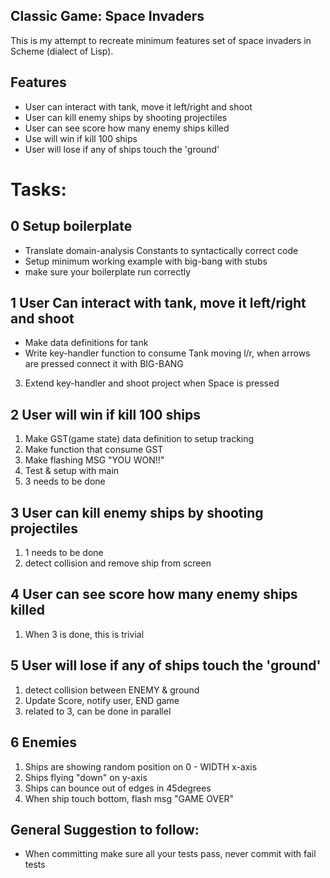 ## Classic Game: Space Invaders

This is my attempt to recreate minimum features set of space invaders in Scheme
(dialect of Lisp).

## Features
- User can interact with tank, move it left/right and shoot
- User can kill enemy ships by shooting projectiles
- User can see score how many enemy ships killed
- Use will win if kill 100 ships
- User will lose if any of ships touch the 'ground'

# Tasks:

## 0 Setup boilerplate
- Translate domain-analysis Constants to syntactically correct code
- Setup minimum working example with big-bang with stubs
- make sure your boilerplate run correctly

## 1 User Can interact with tank, move it left/right and shoot
- Make data definitions for tank
- Write key-handler function to consume Tank moving l/r, when arrows are pressed
  connect it with BIG-BANG
3. Extend key-handler and shoot project when Space is pressed


## 2 User will win if kill 100 ships
1. Make GST(game state) data definition to setup tracking
2. Make function that consume GST
3. Make flashing MSG "YOU WON!!"
4. Test & setup with main
5. 3 needs to be done


## 3 User can kill enemy ships by shooting projectiles
1. 1 needs to be done
2. detect collision and remove ship from screen


## 4 User can see score how many enemy ships killed
1. When 3 is done, this is trivial

## 5 User will lose if any of ships touch the 'ground'
1. detect collision between ENEMY & ground
2. Update Score, notify user, END game
3. related to 3, can be done in parallel

## 6 Enemies
1. Ships are showing random position on 0 - WIDTH x-axis
2. Ships flying "down" on y-axis 
3. Ships can bounce out of edges in 45degrees
4. When ship touch bottom, flash msg "GAME OVER"

## General Suggestion to follow:
- When committing make sure all your tests pass, never commit with fail tests

